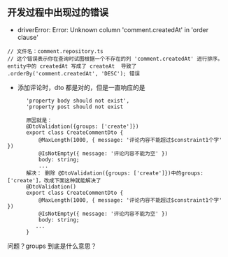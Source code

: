 
## 开发过程中出现过的错误
- driverError: Error: Unknown column 'comment.createdAt' in 'order clause'
```TS
// 文件名：comment.repository.ts
// 这个错误表示你在查询时试图根据一个不存在的列 'comment.createdAt' 进行排序。
entity中的 createdAt 写成了 createAt  导致了  .orderBy('comment.createdAt', 'DESC'); 错误
```
- 添加评论时，dto 都是对的，但是一直响应的是 
```TS
      'property body should not exist',
      'property post should not exist

      原因就是：
      @DtoValidation({groups: ['create']})
      export class CreateCommentDto {
          @MaxLength(1000, { message: '评论内容不能超过$constraint1个字' })
          @IsNotEmpty({ message: '评论内容不能为空' })
          body: string;
          ...
      解决： 删除 @DtoValidation({groups: ['create']})中的groups: ['create']，改成下面这种就能解决了
      @DtoValidation()
      export class CreateCommentDto {
          @MaxLength(1000, { message: '评论内容不能超过$constraint1个字' })
          @IsNotEmpty({ message: '评论内容不能为空' })
          body: string;
         ...
      }
```

问题？groups 到底是什么意思？
